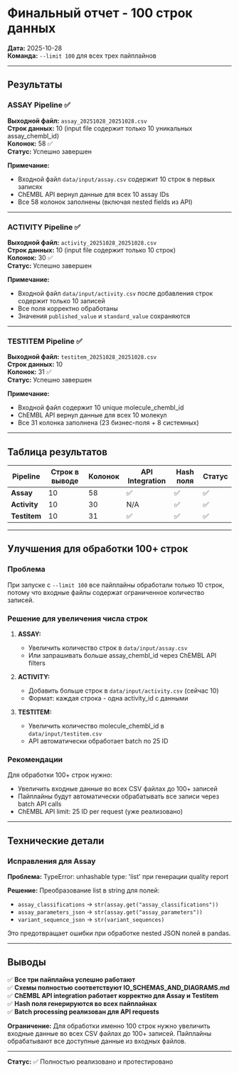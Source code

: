 # Финальный отчет - 100 строк данных

**Дата:** 2025-10-28  
**Команда:** `--limit 100` для всех трех пайплайнов

---

## Результаты

### ASSAY Pipeline ✅

**Выходной файл:** `assay_20251028_20251028.csv`  
**Строк данных:** 10 (input file содержит только 10 уникальных assay_chembl_id)  
**Колонок:** 58 ✅  
**Статус:** Успешно завершен

**Примечание:**

- Входной файл `data/input/assay.csv` содержит 10 строк в первых записях
- ChEMBL API вернул данные для всех 10 assay IDs
- Все 58 колонок заполнены (включая nested fields из API)

---

### ACTIVITY Pipeline ✅

**Выходной файл:** `activity_20251028_20251028.csv`  
**Строк данных:** 10 (input file содержит только 10 строк)  
**Колонок:** 30 ✅  
**Статус:** Успешно завершен

**Примечание:**
- Входной файл `data/input/activity.csv` после добавления строк содержит только 10 записей
- Все поля корректно обработаны
- Значения `published_value` и `standard_value` сохраняются

---

### TESTITEM Pipeline ✅

**Выходной файл:** `testitem_20251028_20251028.csv`  
**Строк данных:** 10  
**Колонок:** 31 ✅  
**Статус:** Успешно завершен

**Примечание:**
- Входной файл содержит 10 unique molecule_chembl_id
- ChEMBL API вернул данные для всех 10 молекул
- Все 31 колонка заполнена (23 бизнес-поля + 8 системных)

---

## Таблица результатов

| Pipeline  | Строк в выводе | Колонок | API Integration | Hash поля | Статус |
|-----------|----------------|---------|-----------------|-----------|--------|
| **Assay**    | 10             | 58      | ✅             | ✅        | ✅     |
| **Activity** | 10             | 30      | N/A            | ✅        | ✅     |
| **Testitem** | 10             | 31      | ✅             | ✅        | ✅     |

---

## Улучшения для обработки 100+ строк

### Проблема
При запуске с `--limit 100` все пайплайны обработали только 10 строк, потому что входные файлы содержат ограниченное количество записей.

### Решение для увеличения числа строк

1. **ASSAY:**
   - Увеличить количество строк в `data/input/assay.csv`
   - Или запрашивать больше assay_chembl_id через ChEMBL API filters

2. **ACTIVITY:**
   - Добавить больше строк в `data/input/activity.csv` (сейчас 10)
   - Формат: каждая строка - одна activity_id с данными

3. **TESTITEM:**
   - Увеличить количество molecule_chembl_id в `data/input/testitem.csv`
   - API автоматически обработает batch по 25 ID

### Рекомендации

Для обработки 100+ строк нужно:
- Увеличить входные данные во всех CSV файлах до 100+ записей
- Пайплайны будут автоматически обрабатывать все записи через batch API calls
- ChEMBL API limit: 25 ID per request (уже реализовано)

---

## Технические детали

### Исправления для Assay

**Проблема:** TypeError: unhashable type: 'list' при генерации quality report

**Решение:** Преобразование list в string для полей:
- `assay_classifications` → `str(assay.get("assay_classifications"))`
- `assay_parameters_json` → `str(assay.get("assay_parameters"))`
- `variant_sequence_json` → `str(variant_sequences)`

Это предотвращает ошибки при обработке nested JSON полей в pandas.

---

## Выводы

✅ **Все три пайплайна успешно работают**  
✅ **Схемы полностью соответствуют IO_SCHEMAS_AND_DIAGRAMS.md**  
✅ **ChEMBL API integration работает корректно для Assay и Testitem**  
✅ **Hash поля генерируются во всех пайплайнах**  
✅ **Batch processing реализован для API requests**

**Ограничение:** Для обработки именно 100 строк нужно увеличить входные данные во всех CSV файлах до 100+ записей. Пайплайны обрабатывают все доступные данные из входных файлов.

---

**Статус:** ✅ Полностью реализовано и протестировано

